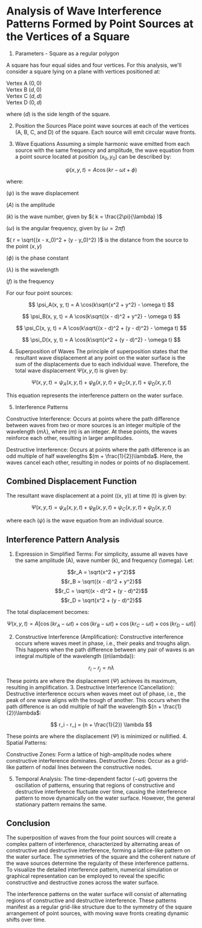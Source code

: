 # Analysis of Wave Interference Patterns Formed by Point Sources at the Vertices of a Square

1. Parameters - Square as a regular polygon

A square has four equal sides and four vertices. For this analysis, we'll consider a square lying on a plane with vertices positioned at:

Vertex A $(0, 0)$<br/>
Vertex B $(d, 0)$<br/>
Vertex C $(d, d)$<br/>
Vertex D $(0, d)$

where $(d)$ is the side length of the square.

2. Position the Sources
Place point wave sources at each of the vertices (A, B, C, and D) of the square. Each source will emit circular wave fronts.

3. Wave Equations
Assuming a simple harmonic wave emitted from each source with the same frequency and amplitude, the wave equation from a point source located at position $(x_0, y_0)$ can be described by:

$$
\psi(x, y, t) = A \cos(kr - \omega t + \phi)
$$

where:

$( \psi )$ is the wave displacement

$( A )$ is the amplitude

$( k )$ is the wave number, given by $( k = \frac{2\pi}{\lambda} )$

$( \omega )$ is the angular frequency, given by $( \omega = 2\pi f )$

$( r = \sqrt{(x - x_0)^2 + (y - y_0)^2} )$ is the distance from the source to the point $(x, y)$

$( \phi )$ is the phase constant

$( \lambda )$ is the wavelength

$( f )$ is the frequency

For our four point sources:

$$
\psi_A(x, y, t) = A \cos(k\sqrt{x^2 + y^2} - \omega t)
$$

$$
\psi_B(x, y, t) = A \cos(k\sqrt{(x - d)^2 + y^2} - \omega t)
$$

$$
\psi_C(x, y, t) = A \cos(k\sqrt{(x - d)^2 + (y - d)^2} - \omega t)
$$

$$
\psi_D(x, y, t) = A \cos(k\sqrt{x^2 + (y - d)^2} - \omega t)
$$

4. Superposition of Waves
The principle of superposition states that the resultant wave displacement at any point on the water surface is the sum of the displacements due to each individual wave. Therefore, the total wave displacement $\Psi(x, y, t)$ is given by:

$$
\Psi(x, y, t) = \psi_A(x, y, t) + \psi_B(x, y, t) + \psi_C(x, y, t) + \psi_D(x, y, t)
$$

This equation represents the interference pattern on the water surface.

5. Interference Patterns

Constructive Interference: Occurs at points where the path difference between waves from two or more sources is an integer multiple of the wavelength $( m\lambda )$, where $( m )$ is an integer. At these points, the waves reinforce each other, resulting in larger amplitudes.

Destructive Interference: Occurs at points where the path difference is an odd multiple of half wavelengths $(m + \frac{1}{2})\lambda$. Here, the waves cancel each other, resulting in nodes or points of no displacement.

## Combined Displacement Function

The resultant wave displacement at a point ((x, y)) at time (t) is given by:

$$
\Psi(x, y, t) = \psi_A(x, y, t) + \psi_B(x, y, t) + \psi_C(x, y, t) + \psi_D(x, y, t)
$$

where each $( \psi )$ is the wave equation from an individual source.

## Interference Pattern Analysis

1. Expression in Simplified Terms:
For simplicity, assume all waves have the same amplitude (A), wave number (k), and frequency (\omega). Let:

$$r_A = \sqrt{x^2 + y^2}$$
$$r_B = \sqrt{(x - d)^2 + y^2}$$
$$r_C = \sqrt{(x - d)^2 + (y - d)^2}$$
$$r_D = \sqrt{x^2 + (y - d)^2}$$

The total displacement becomes:

$$
\Psi(x, y, t) = A [\cos(kr_A - \omega t) + \cos(kr_B - \omega t) + \cos(kr_C - \omega t) + \cos(kr_D - \omega t)]
$$

2. Constructive Interference (Amplification):
Constructive interference occurs where waves meet in phase, i.e., their peaks and troughs align. This happens when the path difference between any pair of waves is an integral multiple of the wavelength ((n\lambda)):

$$r_i - r_j = n \lambda$$

These points are where the displacement $(\Psi)$ achieves its maximum, resulting in amplification.
3. Destructive Interference (Cancellation):
Destructive interference occurs when waves meet out of phase, i.e., the peak of one wave aligns with the trough of another. This occurs when the path difference is an odd multiple of half the wavelength $(n + \frac{1}{2})\lambda$:

$$
r_i - r_j = (n + \frac{1}{2}) \lambda
$$

These points are where the displacement $(\Psi)$ is minimized or nullified.
4. Spatial Patterns:

Constructive Zones: Form a lattice of high-amplitude nodes where constructive interference dominates.
Destructive Zones: Occur as a grid-like pattern of nodal lines between the constructive nodes.

5. Temporal Analysis:
The time-dependent factor $(-\omega t)$ governs the oscillation of patterns, ensuring that regions of constructive and destructive interference fluctuate over time, causing the interference pattern to move dynamically on the water surface. However, the general stationary pattern remains the same.

## Conclusion

The superposition of waves from the four point sources will create a complex pattern of interference, characterized by alternating areas of constructive and destructive interference, forming a lattice-like pattern on the water surface. The symmetries of the square and the coherent nature of the wave sources determine the regularity of these interference patterns.
To visualize the detailed interference pattern, numerical simulation or graphical representation can be employed to reveal the specific constructive and destructive zones across the water surface.

The interference patterns on the water surface will consist of alternating regions of constructive and destructive interference. These patterns manifest as a regular grid-like structure due to the symmetry of the square arrangement of point sources, with moving wave fronts creating dynamic shifts over time.